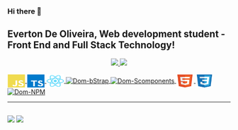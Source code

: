 ### Hi there 👋

## Everton De Oliveira, Web development student - Front End and Full Stack Technology!
<div align="center">
  <a href="https://github.com/EvertonDomAme">
  <img height="180em" src="https://github-readme-stats.vercel.app/api?username=EvertonDomAme&show_icons=true&theme=dracula&include_all_commits=true&count_private=true"/>
  <img height="180em" src="https://github-readme-stats.vercel.app/api/top-langs/?username=EvertonDomAme&layout=compact&langs_count=7&theme=dracula"/>
</div>
<div style="display: inline_block"><br>
  <img align="center" alt="Dom-Js" height="30" width="40" src="https://raw.githubusercontent.com/devicons/devicon/master/icons/javascript/javascript-plain.svg">
  <img align="center" alt="Dom-Ts" height="30" width="40" src="https://raw.githubusercontent.com/devicons/devicon/master/icons/typescript/typescript-plain.svg">
  <img align="center" alt="Dom-React" height="30" width="40" src="https://raw.githubusercontent.com/devicons/devicon/master/icons/react/react-original.svg">
  <img align="center" alt="Dom-bStrap" height="30" width="40" src="https://img.icons8.com/color/48/000000/bootstrap.png"/>
  <img align="center" alt="Dom-Scomponents" height="30" width="40" src="https://avatars.githubusercontent.com/u/20658825?s=200&v=4"/>
  <img align="center" alt="Dom-HTML" height="30" width="40" src="https://raw.githubusercontent.com/devicons/devicon/master/icons/html5/html5-original.svg">
  <img align="center" alt="Dom-CSS" height="30" width="40" src="https://raw.githubusercontent.com/devicons/devicon/master/icons/css3/css3-original.svg">
  <img align="center" alt="Dom-NPM" height="30" width="40" src="https://img.icons8.com/color/48/000000/npm.png"/>
  <hr/>
  
   

</div>
  
  ##
 
<div> 

  


  <a href = "mailto:oliveirameloeverton@gmail.com"><img src="https://img.shields.io/badge/-Gmail-%23333?style=for-the-badge&logo=gmail&logoColor=white" target="_blank"></a>
  <a href="https://www.linkedin.com/in/everton-de-oliveira-melo-9a0338a4" target="_blank"><img src="https://img.shields.io/badge/-LinkedIn-%230077B5?style=for-the-badge&logo=linkedin&logoColor=white" target="_blank"></a> 
 
 
</div>

